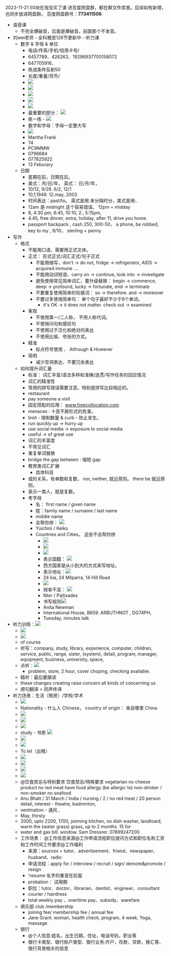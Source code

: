 2023-11-21 50块在淘宝买了课
进百度网盘群，都在群文件库里。后续如有新增，也同步放进网盘群。
百度网盘群号：**773411506**

- 语音课
	- 不完全爆破音，后面是爆破音，前面那个不发音。
- 刘wei老师 -  全科雅思126节更新中 - 听力课
	- 数字 & 字母 & 单位
		- 电话/传真/手机/信用卡号/
		- 6457789、426263、19296937700158072
		- 647705916、
		- 练成条件反射50
		- 长度/重量/货币/
		- ![](note/files/Pasted%20image%2020231121091028.png)
		- ![](note/files/Pasted%20image%2020231121091113.png)
		- ![](note/files/Pasted%20image%2020231121091133.png)
		- ![](note/files/Pasted%20image%2020231121091200.png)
		- ![](note/files/Pasted%20image%2020231121091224.png)
		- 最重要的部分： ![](note/files/Pasted%20image%2020231121091256.png)
		- 练一练 - ![](note/files/Pasted%20image%2020231121091557.png)
		- 数字和字母：字母一定要大写
		- ![](note/files/Pasted%20image%2020231121091741.png)
		- Martha Frank
		- 74
		- PC9MMW
		- 0796684
		- 077825922
		- 13 Feburary
	- 日期
		- 星期在前，日期在后。
		- 美式：月/日/年，  英式： 日/月/年，
		- 10/12,   9/28.   6/2, 12/1 
		- 10,1,1949.   12.may, 2003
		- 时间表达：past/to。 英式是用.来分隔时分，美式是用:.
		- 12am 是 midnight  这个容易错误。  12pm = midday
		- 8, 4:30 pm, 6:45, 10:10, 2:, 5:15pm, 
		- 4.45, free dinner, extra, holiday, after 11, drive you home. 
		- passport backpack , cash 250, 300-50， a phone, be robbed, key to my , 9/10，  sterling = penny
- 写作
	- 格式
		- 不能用口语，需要用正式文体。
		- 正式： 形式正式/词汇正式/句子正式
			- 不能用缩写，don't -> do not, fridge -> refrigerator, AIDS -> acquired immune ....
			- 不能用动词短语，carry on -> continue, look into -> investigate
			- 避免使用常见简单词汇，要升级替换： begin -> commence,  deep -> profound, lucky -> fortunate, end -> terminate
			- 不要重复使用简单的衔接词： so -> therefore.  and -> moreover
			- 不要过多使用简单句： 单个句子最好不少于8个单词。
				- it's OK -> it does not matter. check out -> examined 
		- 客观
			- 不使用第一/二人称， 不用人称代词。
			- 不使用问句和感叹句
			- 不使用过于泛化和绝对的表达
			- 不使用比喻、夸张的方式。
		- 精准
			- 标点符号使用 、 Although & However
		- 简明
			- 减少空洞表达、不要冗余表达
	- 如何提升词汇量
		- 标准： 词汇丰富/语法多样和准确/连贯/写作任务的回应情况
		- 词汇的精准性
		- 常用的拼写错误需要注意。特别是拼写比较相近的。
		- restaurant
		- pay someone a visit
		- 固定搭配的应用： www.freecollocation.com
		- menaces : 十恶不赦形式的危害。
		- limit - 限制数量 & curb - 防止发生。
		- run quickly up -> hurry up
		- use social media -> exposure to social media
		- useful -> of great use
		- 词汇的丰富度
		- 不常见词汇
		- 重复单词替换
		- bridge the gap between : 缩短 gap 
		- 教育类词汇扩展
			- 具体科目
		- 或的关系，有单数和复数， nor, neither, 就近原则。 there be 就近原则。
		- 表示一类人，就是复数。
		- 考字母
			- 名： first name / given name
			- 姓：family name / surname / last name
			- middle name
			- 会帮你拼： ![](note/files/Pasted%20image%2020231126110210.png)
			- Yuichini / Keiko
			- Countries and Cities， 这些不会帮你拼
				- ![](note/files/Pasted%20image%2020231126110414.png)
				- ![](note/files/Pasted%20image%2020231126110424.png)
				- ![](note/files/Pasted%20image%2020231126110451.png)
				- 表示国籍： ![](note/files/Pasted%20image%2020231126110524.png)
				- 西方国家是从小到大的方式来写地址。
				- 表示地址：![](note/files/Pasted%20image%2020231126110739.png)
				- 24 kia, 24 Milparra, 14 Hill Road
				- ![](note/files/Pasted%20image%2020231126111002.png)
				- 频率不高： ![](note/files/Pasted%20image%2020231126111034.png)
				- Nter / Pallisades
				- 书写规则![](note/files/Pasted%20image%2020231126111257.png)
				- Anita Newman
				- International House, B659. ARBUTHNOT , DG74PH,
				- Tuesday, minutes talk
- 听力训练：![](note/files/Pasted%20image%2020231126112026.png)
	- ![](note/files/Pasted%20image%2020231126112328.png)
	- ![](note/files/Pasted%20image%2020231126112520.png)
	- of course
	- 听写：company, study, library, experience, computer, children, service, public, range, sister, (system), detail, program, manager, equipment, business, university, space, 
	- 点听：![](note/files/Pasted%20image%2020231126112800.png)
		- problem, store, 2 hour, cover choping, checking available.
	- 精听：最后要跟读
	- these changes creating raise concern all kinds of concerning us 
	- 顺句翻译 = 同声传译
- 听力场景：生活（租房）/学校/学术
	- ![](note/files/Pasted%20image%2020231126114439.png)
	- Nationality - 什么人 Chinese，  country of origin： 来自哪里 China
	- ![](note/files/Pasted%20image%2020231126131945.png)
	- ![](note/files/Pasted%20image%2020231126132035.png)
	- ![](note/files/Pasted%20image%2020231126132213.png)
	- study - 书房 ![](note/files/Pasted%20image%2020231126132243.png) 
	- ![](note/files/Pasted%20image%2020231126132312.png)
	- ![](note/files/Pasted%20image%2020231126132327.png)
	- To let（出租）
	- ![](note/files/Pasted%20image%2020231126132455.png)
	- ![](note/files/Pasted%20image%2020231126132630.png)
	- ![](note/files/Pasted%20image%2020231126132650.png)
	-  ![](note/files/Pasted%20image%2020231126132941.png)
	- @饮食禁忌与特别要求
	饮食禁忌/特殊要求
	vegetarian
	no cheese product
	no red meat
	have food allergy (be allergic to)
	non-drinker / non-smoker
	no seafood
	- Anu Bhatt / 31 March  / India / nursing / 2 / no red meat / 20 person detail, interest - theatre, badminton, 
	- ventination - 通风 , 
	- May, thirsty
	- 2000, upto 2200, 1700, joinning kitchen, no dish washer, landloard, warm the (water grass) grass, up to 2 months. 15 for 
	- water and gas bill. window. Sam Dressrer.  07899247200. 
	- 工作场景： @工作信息来源@工作申请流程职位提问方式和职位名称工资和工作时间工作要求@工作福利
		- 来源：sources = tutor、advertisement、friend、newspaper、husband、radio
		- 申请流程：apply for / interview / recruit / sign/ demote&promote / resign
		- 'resume 名字的重音在前面
		- probation： 试用期
		- 职位：tutor、doctor、librarian、dentist、engineer、consultant
		- courier / hairdress
		- total weekly pay 、overtime pay、subsidy、warefare 
	- 俱乐部 club /membership  
		- joining fee/ membership fee / annual fee
		- Jane Grant. woman, health check, program, 4 week, Yoga, massage.
	- 银行
		- @个人信息:姓名，出生日期，住址，电话号码，职业等
		- 银行卡类型、银行账户类型、银行业务:开户，存款，贷款，换汇等、银行背景相关的信息
